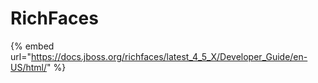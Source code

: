 # RichFaces

{% embed url="https://docs.jboss.org/richfaces/latest_4_5_X/Developer_Guide/en-US/html/" %}
